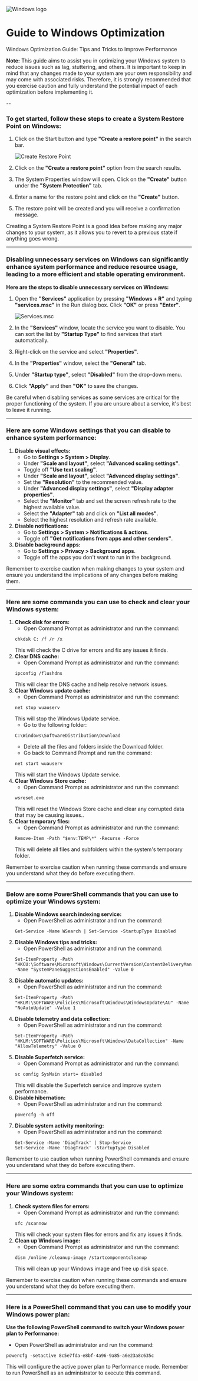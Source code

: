 ![Windows logo](https://cdn.discordapp.com/attachments/745657576779415666/1086783590228041808/windows.png)
# Guide to Windows Optimization
Windows Optimization Guide: Tips and Tricks to Improve Performance

**Note:** This guide aims to assist you in optimizing your Windows system to reduce issues such as lag, stuttering, and others. It is important to keep in mind that any changes made to your system are your own responsibility and may come with associated risks. Therefore, it is strongly recommended that you exercise caution and fully understand the potential impact of each optimization before implementing it.

--

### To get started, follow these steps to create a System Restore Point on Windows:

1. Click on the Start button and type **"Create a restore point"** in the search bar.
    
    ![Create Restore Point](https://cdn.discordapp.com/attachments/745657576779415666/1086782151598542918/restore_point.png)
    
2. Click on the **"Create a restore point"** option from the search results.
3. The System Properties window will open. Click on the **"Create"** button under the **"System Protection"** tab.
4. Enter a name for the restore point and click on the **"Create"** button.
5. The restore point will be created and you will receive a confirmation message.

Creating a System Restore Point is a good idea before making any major changes to your system, as it allows you to revert to a previous state if anything goes wrong.

---

### Disabling unnecessary services on Windows can significantly enhance system performance and reduce resource usage, leading to a more efficient and stable operating environment.

**Here are the steps to disable unnecessary services on Windows:**

1. Open the **"Services"** application by pressing **"Windows + R"** and typing **"services.msc"** in the Run dialog box. Click **"OK"** or press **"Enter"**.
    
    ![Services.msc](https://cdn.discordapp.com/attachments/745657576779415666/1086782152152199239/services_msc.png)
    
2. In the **"Services"** window, locate the service you want to disable. You can sort the list by **"Startup Type"** to find services that start automatically.
3. Right-click on the service and select **"Properties"**.
4. In the **"Properties"** window, select the **"General"** tab.
5. Under **"Startup type"**, select **"Disabled"** from the drop-down menu.
6. Click **"Apply"** and then **"OK"** to save the changes.

Be careful when disabling services as some services are critical for the proper functioning of the system. If you are unsure about a service, it's best to leave it running.

---

### Here are some Windows settings that you can disable to enhance system performance:

1. **Disable visual effects:**
    - Go to **Settings > System > Display**.
    - Under **"Scale and layout"**, select **"Advanced scaling settings"**.
    - Toggle off **"Use text scaling"**.
    - Under **"Scale and layout"**, select **"Advanced display settings"**.
    - Set the **"Resolution"** to the recommended value.
    - Under **"Advanced display settings"**, select **"Display adapter properties"**.
    - Select the **"Monitor"** tab and set the screen refresh rate to the highest available value.
    - Select the **"Adapter"** tab and click on **"List all modes"**.
    - Select the highest resolution and refresh rate available.
2. **Disable notifications:**
    - Go to **Settings > System > Notifications & actions**.
    - Toggle off **"Get notifications from apps and other senders"**.
3. **Disable background apps:**
    - Go to **Settings > Privacy > Background apps**.
    - Toggle off the apps you don't want to run in the background.

Remember to exercise caution when making changes to your system and ensure you understand the implications of any changes before making them.

---

### Here are some commands you can use to check and clear your Windows system:

1. **Check disk for errors:**
    - Open Command Prompt as administrator and run the command:
    ```
    chkdsk C: /f /r /x
    ```
    This will check the C drive for errors and fix any issues it finds.
2. **Clear DNS cache:**
    - Open Command Prompt as administrator and run the command:
    ```
    ipconfig /flushdns
    ```
    This will clear the DNS cache and help resolve network issues.
3. **Clear Windows update cache:**
    - Open Command Prompt as administrator and run the command:
    ```
    net stop wuauserv
    ```
    This will stop the Windows Update service.
    - Go to the following folder:
    ```
    C:\Windows\SoftwareDistribution\Download
    ```
    - Delete all the files and folders inside the Download folder.
    - Go back to Command Prompt and run the command:
    ```
    net start wuauserv
    ```
    This will start the Windows Update service.
4. **Clear Windows Store cache:**
    - Open Command Prompt as administrator and run the command:
    ```
    wsreset.exe
    ```
    This will reset the Windows Store cache and clear any corrupted data that may be causing issues..
5. **Clear temporary files:**
    - Open Command Prompt as administrator and run the command:
    ```
    Remove-Item -Path "$env:TEMP\*" -Recurse -Force
    ```
    This will delete all files and subfolders within the system's temporary folder.

Remember to exercise caution when running these commands and ensure you understand what they do before executing them.

---

### Below are some PowerShell commands that you can use to optimize your Windows system:

1. **Disable Windows search indexing service:**
    - Open PowerShell as administrator and run the command:
    ```
    Get-Service -Name WSearch | Set-Service -StartupType Disabled
    ```
2. **Disable Windows tips and tricks:**
    - Open PowerShell as administrator and run the command:
    ```
    Set-ItemProperty -Path "HKCU:\Software\Microsoft\Windows\CurrentVersion\ContentDeliveryManager" -Name "SystemPaneSuggestionsEnabled" -Value 0
    ```
3. **Disable automatic updates:**
    - Open PowerShell as administrator and run the command:
    ```
    Set-ItemProperty -Path "HKLM:\SOFTWARE\Policies\Microsoft\Windows\WindowsUpdate\AU" -Name "NoAutoUpdate" -Value 1
    ```
4. **Disable telemetry and data collection:**
    - Open PowerShell as administrator and run the command:
    ```
    Set-ItemProperty -Path "HKLM:\SOFTWARE\Policies\Microsoft\Windows\DataCollection" -Name "AllowTelemetry" -Value 0
    ```
5. **Disable Superfetch service:**
    - Open Command Prompt as administrator and run the command:
    ```
    sc config SysMain start= disabled
    ```
    This will disable the Superfetch service and improve system performance.
6. **Disable hibernation:**
    - Open PowerShell as administrator and run the command:
    ```
    powercfg -h off
    ```
7. **Disable system activity monitoring:**
    - Open PowerShell as administrator and run the command:
    ```
    Get-Service -Name 'DiagTrack' | Stop-Service
    Set-Service -Name 'DiagTrack' -StartupType Disabled
    ```

Remember to use caution when running PowerShell commands and ensure you understand what they do before executing them.

---

### Here are some extra commands that you can use to optimize your Windows system:

1. **Check system files for errors:**
    - Open Command Prompt as administrator and run the command:
    ```
    sfc /scannow
    ```
    This will check your system files for errors and fix any issues it finds.
2. **Clean up Windows image:**
    - Open Command Prompt as administrator and run the command:
    ```
    dism /online /cleanup-image /startcomponentcleanup
    ```
    This will clean up your Windows image and free up disk space.

Remember to exercise caution when running these commands and ensure you understand what they do before executing them.

---

### Here is a PowerShell command that you can use to modify your Windows power plan:

**Use the following PowerShell command to switch your Windows power plan to Performance:**

- Open PowerShell as administrator and run the command:
```
powercfg -setactive 8c5e7fda-e8bf-4a96-9a85-a6e23a8c635c
```
This will configure the active power plan to Performance mode.
Remember to run PowerShell as an administrator to execute this command.

